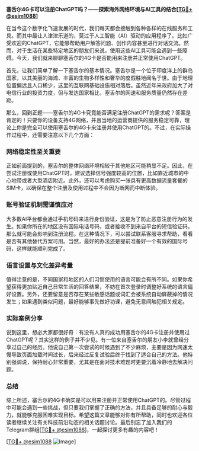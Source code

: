 **塞舌尔4G卡可以注册ChatGPT吗？——探索海外网络环境与AI工具的结合[[TG💪+ @esim1088](https://t.me/s/esim1088)]**

在当今这个数字化飞速发展的时代，我们每天都会接触到各种各样的在线服务和工具。而其中最让人津津乐道的，莫过于人工智能（AI）驱动的应用程序了。比如广受欢迎的ChatGPT，它能够帮助用户解答问题、创作内容甚至进行对话交流。然而，对于生活在某些特定地区的朋友们来说，使用这些AI工具可能会遇到一些障碍。今天，我们就来聊聊塞舌尔的4G卡是否能用来注册并正常使用ChatGPT。

首先，让我们简单了解一下塞舌尔的基本情况。塞舌尔是一个位于印度洋上的群岛国家，以其美丽的海滩、丰富的生物多样性和奢华的度假胜地闻名于世。由于地理位置偏远且人口稀少，这里的互联网基础设施相对落后。虽然近年来政府加大了对电信行业的投资力度，但与发达国家相比，塞舌尔的网速和服务质量仍然存在差距。

那么，回到正题——塞舌尔的4G卡究竟能否满足注册ChatGPT的需求呢？答案是肯定的！只要你的设备支持4G网络，并且当地的运营商提供的服务稳定可靠，理论上你是完全可以使用塞舌尔的4G卡来注册并使用ChatGPT的。不过，在实际操作过程中，还需要注意以下几个方面：

### 网络稳定性至关重要

正如前面提到的，塞舌尔的整体网络环境相较于其他地区可能稍显不足。因此，在尝试注册或使用ChatGPT时，建议选择信号强度较高的位置，比如靠近城市的中心地带或者大型酒店附近。此外，还可以考虑购买一张具有更高数据流量套餐的SIM卡，以确保在整个注册及使用过程中不会因为断网而中断体验。

### 账号验证机制需谨慎应对

大多数AI平台都会通过手机号码来进行身份验证，这是为了防止恶意注册行为的发生。如果你所在的地区没有国际电话号码，或者接收不到来自平台的短信验证码，那么就可能会影响到注册流程。在这种情况下，可以尝试联系客服寻求帮助，看看是否有其他替代方案可用。当然，最好的办法还是提前准备好一个有效的国际号码，这样就能顺利完成了。

### 语言设置与文化差异考量

值得注意的是，不同国家和地区的人们习惯使用的语言可能会有所不同。如果你希望获得更加贴近自己日常生活的回答结果，不妨在首次登录时调整好系统的语言偏好设置。另外，还要留意是否存在某些敏感话题或词汇会被系统自动屏蔽掉的情况发生；如果遇到类似问题，最好能够事先做好功课，避免无意间触犯相关规定。

### 实际案例分享

说到这里，想必大家都很好奇：有没有人真的成功用塞舌尔的4G卡注册并使用过ChatGPT呢？其实这样的例子并不少见。有一位来自塞舌尔的朋友小李就曾经分享过自己的经历。他说自己第一次尝试的时候遇到了不少麻烦，主要是因为网速太慢导致页面加载时间过长，后来经过反复试验后终于找到了适合自己的方法。他特别强调说，保持耐心非常重要，尤其是在面对技术难题时更要沉着冷静地去解决问题。

### 总结

综上所述，塞舌尔的4G卡确实是可以用来注册并正常使用ChatGPT的。尽管过程中可能会遇到一些挑战，但只要我们掌握了正确的方法，并且具备足够的耐心与毅力，就能够克服困难实现目标。希望这篇文章能够对你有所帮助，同时也欢迎各位读者继续关注有关科技前沿动态的相关话题讨论。最后别忘了加入我们的Telegram群组[[TG💪+ @esim1088](https://t.me/s/esim1088)]，一起探讨更多有趣的内容吧！

[[TG💪+ @esim1088](https://t.me/s/esim1088) ![Image](https://i.postimg.cc/4NQfJmqS/Snipaste-2025-05-13-00-14-12.png)]